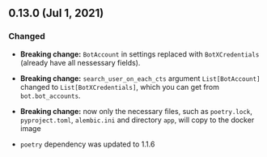 ## 0.13.0 (Jul 1, 2021)

### Changed

* **Breaking change:** `BotAccount` in settings replaced with `BotXCredentials` 
  (already have all nessessary fields).

* **Breaking change:** `search_user_on_each_cts` argument `List[BotAccount]` 
  changed to `List[BotXCredentials]`, which you can get from `bot.bot_accounts`.

* **Breaking change:** now only the necessary files, such as `poetry.lock`, `pyproject.toml`, `alembic.ini` and directory `app`, will copy to the docker image

* `poetry` dependency was updated to 1.1.6
